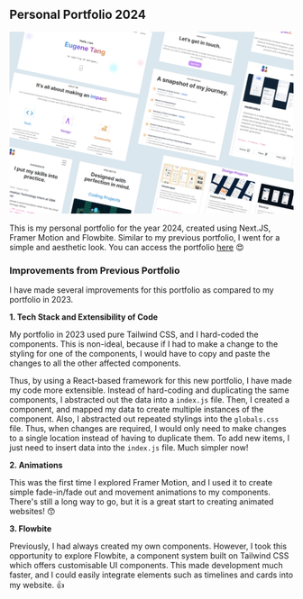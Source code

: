 ## Personal Portfolio 2024

<div align="center">
    <img src="public/assets/readme-graphic.png" width="700" />
</div>

This is my personal portfolio for the year 2024, created using Next.JS, Framer Motion and Flowbite. Similar to my previous portfolio, I went for a simple and aesthetic look. You can access the portfolio [here](https://eugenetangkj.com/) 😍


### Improvements from Previous Portfolio
I have made several improvements for this portfolio as compared to my portfolio in 2023.

**1. Tech Stack and Extensibility of Code**

My portfolio in 2023 used pure Tailwind CSS, and I hard-coded the components. This is non-ideal, because if I had to make a change to the styling for one of the components, I would have to copy and paste the changes to all the other affected components.

Thus, by using a React-based framework for this new portfolio, I have made my code more extensible. Instead of hard-coding and duplicating the same components, I abstracted out the data into a `index.js` file. Then, I created a component, and mapped my data to create multiple instances of the component. Also, I abstracted out repeated stylings into the `globals.css` file. Thus, when changes are required, I would only need to make changes to a single location instead of having to duplicate them. To add new items, I just need to insert data into the `index.js` file. Much simpler now!

**2. Animations**

This was the first time I explored Framer Motion, and I used it to create simple fade-in/fade out and movement animations to my components. There's still a long way to go, but it is a great start to creating animated websites! 😙


**3. Flowbite**

Previously, I had always created my own components. However, I took this opportunity to explore Flowbite, a component system built on Tailwind CSS which offers customisable UI components. This made development much faster, and I could easily integrate elements such as timelines and cards into my website. 👍